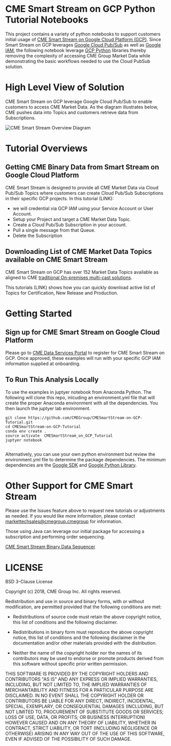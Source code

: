 # CME Smart Stream on GCP Python Tutorial Notebooks

This project contains a variety of python notebooks to support customers initial usage of [CME Smart Stream on Google Cloud Platform (GCP)](https://www.cmegroup.com/market-data/cloud-mdp.html).  Since Smart Stream on GCP leverages [Google Cloud Pub/Sub](https://cloud.google.com/pubsub/) as well as [Google IAM](https://cloud.google.com/iam/), the following notebook leverage [GCP Python](https://cloud.google.com/python/) libraries thereby removing the complexity of accessing CME Group Market Data while demonstrating the basic workflows needed to use the Cloud PubSub solution. 


# High Level View of Solution

CME Smart Stream on GCP leverage Google Cloud Pub/Sub to enable customers to access CME Market Data.  As the diagram illustrates below, CME pushes data into Topics and customers retrieve data from Subscriptions.  

![CME Smart Stream Overview Diagram](TBD/image/GRAPHIC.JPG)


# Tutorial Overviews

## Getting CME Binary Data from Smart Stream on Google Cloud Platform

CME Smart Stream is designed to provide all CME Market Data via Cloud Pub/Sub Topics where customers can create Cloud Pub/Sub Subscriptions in their specific GCP projects.  In this tutorial (LINK):
- we will credential via GCP IAM using your Service Account or User Account.
- Setup your Project and target a CME Market Data Topic.
- Create a Cloud Pub/Sub Subscription in your account.
- Pull a single message from that Queue.
- Delete the Subscription

## Downloading List of CME Market Data Topics available on CME Smart Stream

CME Smart Stream on GCP has over 152 Market Data Topics available as aligned to CME [traditional On-premises multi-cast solutions](https://www.cmegroup.com/market-data/distributor/market-data-platform.html). 

This tutorials (LINK) shows how you can quickly download active list of Topics for Certification, New Release and Production.  


# Getting Started

## Sign up for CME Smart Stream on Google Cloud Platform

Please go to [CME Data Services Portal](http://dataservices.cmegroup.com/Data-Products) to register for CME Smart Stream on GCP.  Once approved, these examples will run with your specific GCP IAM information supplied at onboarding.


## To Run This Analysis Locally

To use the examples in juptyer notebook from Anaconda Python.  The following will clone this repo, inlcuding an environment.yml file that will create the proper Anaconda environment with all the dependencies.  You then launch the juptyer lab environment.  

```
git clone https://github.com/CMEGroup/CMESmartStream-on-GCP-Tutorial.git
cd CMESmartStream-on-GCP-Tutorial
conda env create .
source activate  CMESmartStream_on_GCP_Tutorial
juptyer notebook


```
Alternatively, you can use your own python environment but review the environment.yml file to determine the package dependencies.  The minimum dependencies are the [Google SDK](https://cloud.google.com/sdk/docs/quickstarts) and [Google Python Library](https://cloud.google.com/pubsub/docs/reference/libraries).


# Other Support for CME Smart Stream
Please use the Issues feature above to request new tutorials or adjustments as needed.  If you would like more information, please contact markettechsales@cmegroup.cmegroup for information.  


Those using Java can leverage our initial package for accessing a subscription and performing order sequencing.  

[CME Smart Stream Binary Data Sequencer](https://github.com/CMEGroup/CMESmartStreamonGCP_BinaryData)



# LICENSE

BSD 3-Clause License

Copyright (c) 2018, CME Group Inc.
All rights reserved.

Redistribution and use in source and binary forms, with or without
modification, are permitted provided that the following conditions are met:

* Redistributions of source code must retain the above copyright notice, this
  list of conditions and the following disclaimer.

* Redistributions in binary form must reproduce the above copyright notice,
  this list of conditions and the following disclaimer in the documentation
  and/or other materials provided with the distribution.

* Neither the name of the copyright holder nor the names of its
  contributors may be used to endorse or promote products derived from
  this software without specific prior written permission.

THIS SOFTWARE IS PROVIDED BY THE COPYRIGHT HOLDERS AND CONTRIBUTORS "AS IS"
AND ANY EXPRESS OR IMPLIED WARRANTIES, INCLUDING, BUT NOT LIMITED TO, THE
IMPLIED WARRANTIES OF MERCHANTABILITY AND FITNESS FOR A PARTICULAR PURPOSE ARE
DISCLAIMED. IN NO EVENT SHALL THE COPYRIGHT HOLDER OR CONTRIBUTORS BE LIABLE
FOR ANY DIRECT, INDIRECT, INCIDENTAL, SPECIAL, EXEMPLARY, OR CONSEQUENTIAL
DAMAGES (INCLUDING, BUT NOT LIMITED TO, PROCUREMENT OF SUBSTITUTE GOODS OR
SERVICES; LOSS OF USE, DATA, OR PROFITS; OR BUSINESS INTERRUPTION) HOWEVER
CAUSED AND ON ANY THEORY OF LIABILITY, WHETHER IN CONTRACT, STRICT LIABILITY,
OR TORT (INCLUDING NEGLIGENCE OR OTHERWISE) ARISING IN ANY WAY OUT OF THE USE
OF THIS SOFTWARE, EVEN IF ADVISED OF THE POSSIBILITY OF SUCH DAMAGE.
